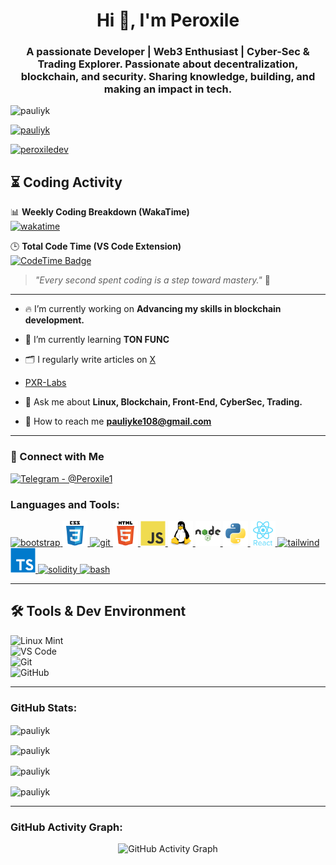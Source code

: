 <h1 align="center">Hi 👋, I'm Peroxile</h1>
<h3 align="center">A passionate Developer | Web3 Enthusiast | Cyber-Sec & Trading Explorer. Passionate about decentralization, blockchain, and security. Sharing knowledge, building, and making an impact in tech.</h3>

<p align="left"> <img src="https://komarev.com/ghpvc/?username=pauliyk&label=Profile%20views&color=0e75b6&style=flat" alt="pauliyk" /> </p>

<p align="left"> <a href="https://github.com/ryo-ma/github-profile-trophy"><img src="https://github-profile-trophy.vercel.app/?username=pauliyk&margin-w=15&column=7" alt="pauliyk" /></a> </p>

<p align="left"> <a href="https://x.com/peroxiledev" target="blank"><img src="https://img.shields.io/twitter/follow/peroxiledev?logo=twitter&style=for-the-badge" alt="peroxiledev" /></a> </p>

## ⏳ Coding Activity  

📊 **Weekly Coding Breakdown (WakaTime)**  
[![wakatime](https://wakatime.com/badge/user/b98be6b6-c50a-4bf3-8b16-1284217f21ce.svg)](https://wakatime.com/@b98be6b6-c50a-4bf3-8b16-1284217f21ce)

🕒 **Total Code Time (VS Code Extension)**  
[![CodeTime Badge](https://img.shields.io/endpoint?style=social&color=222&url=https%3A%2F%2Fapi.codetime.dev%2Fshield%3Fid%3D26555%26project%3D%26in=0)](https://codetime.dev)

> _"Every second spent coding is a step toward mastery."_ 🚀

---
- 🔥 I’m currently working on **Advancing my skills in blockchain development.**

- 🌱 I’m currently learning **TON FUNC**

- 🗂️ I regularly write articles on [X ](https://x.com/PeroxileDev)
-   
  [PXR-Labs](https://t.me/PXR_Labs)


- 💬 Ask me about **Linux, Blockchain, Front-End, CyberSec, Trading.**

- 📧 How to reach me **pauliyke108@gmail.com**

---

### 🔗 Connect with Me  

<p align="left">
  <a href="https://t.me/Peroxile1" target="_blank">
    <img src="https://upload.wikimedia.org/wikipedia/commons/8/82/Telegram_logo.svg" alt="Telegram - @Peroxile1" height="30" width="30">
  </a>
</p>


<h3 align="left">Languages and Tools:</h3>
<p align="left">
<a href="https://getbootstrap.com" target="_blank" rel="noreferrer"> <img src="https://getbootstrap.com/docs/5.0/assets/brand/bootstrap-logo.svg" alt="bootstrap" width="40" height="30"/> </a>
<a href="https://www.w3schools.com/css/" target="_blank" rel="noreferrer"> <img src="https://raw.githubusercontent.com/devicons/devicon/master/icons/css3/css3-original-wordmark.svg" alt="css3" width="40" height="40"/> </a>
<a href="https://git-scm.com/" target="_blank" rel="noreferrer"> <img src="https://www.vectorlogo.zone/logos/git-scm/git-scm-icon.svg" alt="git" width="40" height="40"/> </a>
<a href="https://www.w3.org/html/" target="_blank" rel="noreferrer"> <img src="https://raw.githubusercontent.com/devicons/devicon/master/icons/html5/html5-original-wordmark.svg" alt="html5" width="40" height="40"/> </a>
<a href="https://developer.mozilla.org/en-US/docs/Web/JavaScript" target="_blank" rel="noreferrer"> <img src="https://raw.githubusercontent.com/devicons/devicon/master/icons/javascript/javascript-original.svg" alt="javascript" width="40" height="40"/> </a>
<a href="https://www.linux.org/" target="_blank" rel="noreferrer"> <img src="https://raw.githubusercontent.com/devicons/devicon/master/icons/linux/linux-original.svg" alt="linux" width="40" height="40"/> </a>
<a href="https://nodejs.org" target="_blank" rel="noreferrer"> <img src="https://raw.githubusercontent.com/devicons/devicon/master/icons/nodejs/nodejs-original-wordmark.svg" alt="nodejs" width="40" height="40"/> </a>
<a href="https://www.python.org" target="_blank" rel="noreferrer"> <img src="https://raw.githubusercontent.com/devicons/devicon/master/icons/python/python-original.svg" alt="python" width="40" height="40"/> </a>
<a href="https://reactjs.org/" target="_blank" rel="noreferrer"> <img src="https://raw.githubusercontent.com/devicons/devicon/master/icons/react/react-original-wordmark.svg" alt="react" width="40" height="40"/> </a>
<a href="https://tailwindcss.com/" target="_blank" rel="noreferrer"> <img src="https://www.vectorlogo.zone/logos/tailwindcss/tailwindcss-icon.svg" alt="tailwind" width="40" height="40"/> </a>
<a href="https://www.typescriptlang.org/" target="_blank" rel="noreferrer"> <img src="https://raw.githubusercontent.com/devicons/devicon/master/icons/typescript/typescript-original.svg" alt="typescript" width="40" height="40"/> </a>
<a href="https://soliditylang.org" target="_blank" rel="noreferrer"> <img src="https://upload.wikimedia.org/wikipedia/commons/9/98/Solidity_logo.svg" alt="solidity" width="40" height="40"/> </a> <a href="https://www.gnu.org/software/bash/" target="_blank" rel="noreferrer"> <img src="https://upload.wikimedia.org/wikipedia/commons/8/82/Gnu-bash-logo.svg" alt="bash" width="40" height="40"/> </a>
</p>

---

## 🛠 Tools & Dev Environment

![Linux Mint](https://img.shields.io/badge/Linux_Mint-87CF3E?style=flat&logo=linuxmint&logoColor=white)  
![VS Code](https://img.shields.io/badge/VS_Code-007ACC?style=flat&logo=visualstudiocode&logoColor=white)  
![Git](https://img.shields.io/badge/Git-F05032?style=flat&logo=git&logoColor=white)  
![GitHub](https://img.shields.io/badge/GitHub-181717?style=flat&logo=github&logoColor=white)

---

<h3 align="left">GitHub Stats:</h3>
<p><img align="center" src="https://github-readme-stats.vercel.app/api?username=pauliyk&show_icons=true&theme=radical" alt="pauliyk" /></p>
<p><img align="center" src="https://github-readme-streak-stats.herokuapp.com/?user=pauliyk&theme=radical" alt="pauliyk" /></p>
<p><img align="center" src="https://github-readme-stats.vercel.app/api/top-langs?username=pauliyk&show_icons=true&layout=compact&theme=radical" alt="pauliyk" /></p>
<p><img align="center" src="https://github-profile-summary-cards.vercel.app/api/cards/profile-details?username=pauliyk&theme=radical" alt="pauliyk" /></p>

---


<h3 align="left">GitHub Activity Graph:</h3>
<p align="center">
    <img src="https://github-readme-activity-graph.vercel.app/graph?username=pauliyk&theme=radical" alt="GitHub Activity Graph">
</p>
